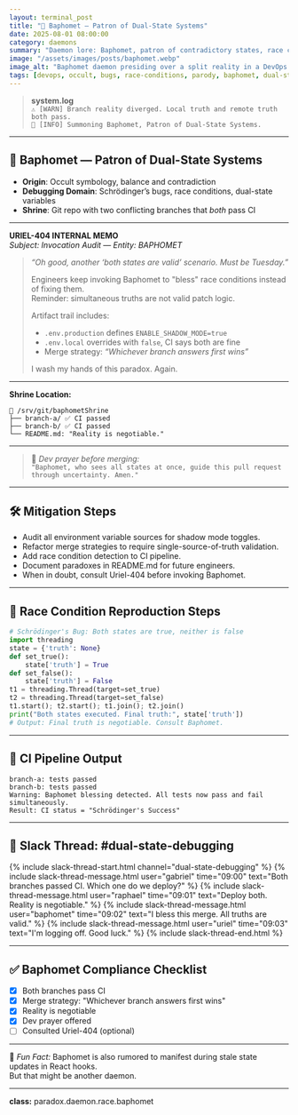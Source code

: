 ```yaml
---
layout: terminal_post
title: "🐐 Baphomet — Patron of Dual-State Systems"
date: 2025-08-01 08:00:00
category: daemons
summary: "Daemon lore: Baphomet, patron of contradictory states, race conditions, and dual-truth bugs. When both branches pass CI, invoke the goat."
image: "/assets/images/posts/baphomet.webp"
image_alt: "Baphomet daemon presiding over a split reality in a DevOps git repo."
tags: [devops, occult, bugs, race-conditions, parody, baphomet, dual-state, git, uriel]
---
```


> **system.log**  
> `⚠️ [WARN] Branch reality diverged. Local truth and remote truth both pass.`  
> `🐐 [INFO] Summoning Baphomet, Patron of Dual-State Systems.`  

---

## 🐐 Baphomet — Patron of Dual-State Systems

- **Origin**: Occult symbology, balance and contradiction  
- **Debugging Domain**: Schrödinger’s bugs, race conditions, dual-state variables  
- **Shrine**: Git repo with two conflicting branches that *both* pass CI  

---

**URIEL-404 INTERNAL MEMO**  
_Subject: Invocation Audit — Entity: BAPHOMET_

> _“Oh good, another ‘both states are valid’ scenario. Must be Tuesday.”_  
>  
> Engineers keep invoking Baphomet to "bless" race conditions instead of fixing them.  
> Reminder: simultaneous truths are not valid patch logic.  
>  
> Artifact trail includes:
> - `.env.production` defines `ENABLE_SHADOW_MODE=true`  
> - `.env.local` overrides with `false`, CI says both are fine  
> - Merge strategy: *“Whichever branch answers first wins”*  
>  
> I wash my hands of this paradox. Again.

---

**Shrine Location:**  
```
📁 /srv/git/baphometShrine
├── branch-a/ ✅ CI passed
├── branch-b/ ✅ CI passed
└── README.md: "Reality is negotiable."
```

---

> 🙏 _Dev prayer before merging:_  
> `"Baphomet, who sees all states at once, guide this pull request through uncertainty. Amen."`

---

## 🛠️ Mitigation Steps

- Audit all environment variable sources for shadow mode toggles.
- Refactor merge strategies to require single-source-of-truth validation.
- Add race condition detection to CI pipeline.
- Document paradoxes in README.md for future engineers.
- When in doubt, consult Uriel-404 before invoking Baphomet.


---

## 🐛 Race Condition Reproduction Steps

```python
# Schrödinger's Bug: Both states are true, neither is false
import threading
state = {'truth': None}
def set_true():
	state['truth'] = True
def set_false():
	state['truth'] = False
t1 = threading.Thread(target=set_true)
t2 = threading.Thread(target=set_false)
t1.start(); t2.start(); t1.join(); t2.join()
print("Both states executed. Final truth:", state['truth'])
# Output: Final truth is negotiable. Consult Baphomet.
```

---

## 🤖 CI Pipeline Output
```
branch-a: tests passed
branch-b: tests passed
Warning: Baphomet blessing detected. All tests now pass and fail simultaneously.
Result: CI status = "Schrödinger's Success"
```

---

## 💬 Slack Thread: #dual-state-debugging
{% include slack-thread-start.html channel="dual-state-debugging" %}
{% include slack-thread-message.html user="gabriel" time="09:00" text="Both branches passed CI. Which one do we deploy?" %}
{% include slack-thread-message.html user="raphael" time="09:01" text="Deploy both. Reality is negotiable." %}
{% include slack-thread-message.html user="baphomet" time="09:02" text="I bless this merge. All truths are valid." %}
{% include slack-thread-message.html user="uriel" time="09:03" text="I'm logging off. Good luck." %}
{% include slack-thread-end.html %}

---

## ✅ Baphomet Compliance Checklist
- [x] Both branches pass CI
- [x] Merge strategy: "Whichever branch answers first wins"
- [x] Reality is negotiable
- [x] Dev prayer offered
- [ ] Consulted Uriel-404 (optional)

---

🧠 _Fun Fact:_ Baphomet is also rumored to manifest during stale state updates in React hooks.  
But that might be another daemon.

---

<div class="post-credit">
<strong>class:</strong> paradox.daemon.race.baphomet
</div>